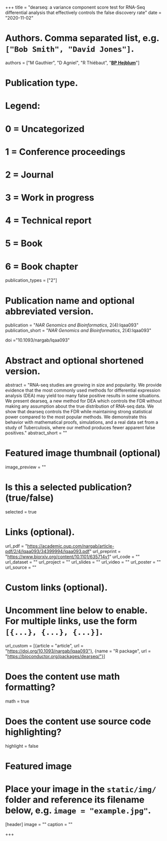 +++
title = "dearseq: a variance component score test for RNA-Seq differential analysis that effectively controls the false discovery rate"
date = "2020-11-02"

# Authors. Comma separated list, e.g. `["Bob Smith", "David Jones"]`.
authors = ["M Gauthier", "D Agniel", "R Thiébaut", "<u>**BP Hejblum**</u>"]
# Publication type.
# Legend:
# 0 = Uncategorized
# 1 = Conference proceedings
# 2 = Journal
# 3 = Work in progress
# 4 = Technical report
# 5 = Book
# 6 = Book chapter
publication_types = ["2"]

# Publication name and optional abbreviated version.
publication = "*NAR Genomics and Bioinformatics*, 2(4):lqaa093"
publication_short = "*NAR Genomics and Bioinformatics*, 2(4):lqaa093"

doi ="10.1093/nargab/lqaa093"

# Abstract and optional shortened version.
abstract = "RNA-seq studies are growing in size and popularity. We provide evidence that the most commonly used methods for differential expression analysis (DEA) may yield too many false positive results in some situations. We present dearseq, a new method for DEA which controls the FDR without making any assumption about the true distribution of RNA-seq data. We show that dearseq controls the FDR while maintaining strong statistical power compared to the most popular methods. We demonstrate this behavior with mathematical proofs, simulations, and a real data set from a study of Tuberculosis, where our method produces fewer apparent false positives."
abstract_short = ""

# Featured image thumbnail (optional)
image_preview = ""

# Is this a selected publication? (true/false)
selected = true

# Links (optional).
url_pdf = "https://academic.oup.com/nargab/article-pdf/2/4/lqaa093/34399994/lqaa093.pdf"
url_preprint = "https://www.biorxiv.org/content/10.1101/635714v1"
url_code = ""
url_dataset = ""
url_project = ""
url_slides = ""
url_video = ""
url_poster = ""
url_source = ""

# Custom links (optional).
# Uncomment line below to enable. For multiple links, use the form `[{...}, {...}, {...}]`.
url_custom = [{article = "article", url = "https://doi.org/10.1093/nargab/lqaa093"}, {name = "R package", url = "https://bioconductor.org/packages/dearseq/"}]


# Does the content use math formatting?
math = true

# Does the content use source code highlighting?
highlight = false

# Featured image
# Place your image in the `static/img/` folder and reference its filename below, e.g. `image = "example.jpg"`.
[header]
image = ""
caption = ""

+++
